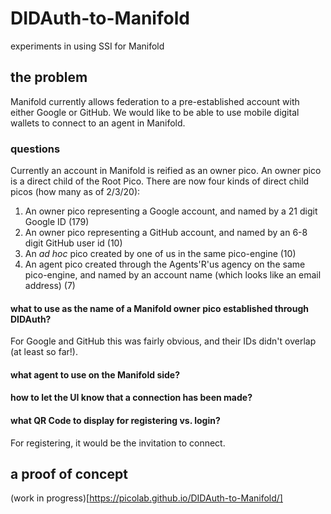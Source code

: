 # DIDAuth-to-Manifold
experiments in using SSI for Manifold

## the problem

Manifold currently allows federation to a pre-established account with either
Google or GitHub.
We would like to be able to use mobile digital wallets
to connect to an agent in Manifold.

### questions

Currently an account in Manifold is reified as an owner pico.
An owner pico is a direct child of the Root Pico.
There are now four kinds of direct child picos (how many as of 2/3/20):

1. An owner pico representing a Google account, and named by a 21 digit Google ID (179)
1. An owner pico representing a GitHub account, and named by an 6-8 digit GitHub user id (10)
1. An _ad hoc_ pico created by one of us in the same pico-engine (10)
1. An agent pico created through the Agents'R'us agency on the same pico-engine, and named by an account name (which looks like an email address) (7)

#### what to use as the name of a Manifold owner pico established through DIDAuth?

For Google and GitHub this was fairly obvious, and their IDs didn't overlap (at least so far!).

#### what agent to use on the Manifold side?

#### how to let the UI know that a connection has been made?

#### what QR Code to display for registering vs. login?

For registering, it would be the invitation to connect.

## a proof of concept

(work in progress)[https://picolab.github.io/DIDAuth-to-Manifold/]
